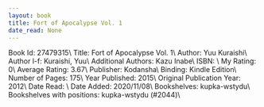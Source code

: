 ```yaml
---
layout: book
title: Fort of Apocalypse Vol. 1
date_read: None
---
```


Book Id: 27479315\ 
Title: Fort of Apocalypse Vol. 1\ 
Author: Yuu Kuraishi\ 
Author l-f: Kuraishi, Yuu\ 
Additional Authors: Kazu Inabe\ 
ISBN: \ 
My Rating: 0\ 
Average Rating: 3.67\ 
Publisher: Kodansha\ 
Binding: Kindle Edition\ 
Number of Pages: 175\ 
Year Published: 2015\ 
Original Publication Year: 2012\ 
Date Read: \ 
Date Added: 2020/11/08\ 
Bookshelves: kupka-wstydu\ 
Bookshelves with positions: kupka-wstydu (#2044)\ 

